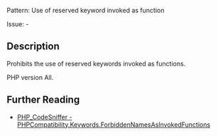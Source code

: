 Pattern: Use of reserved keyword invoked as function

Issue: -

## Description

Prohibits the use of reserved keywords invoked as functions.

PHP version All.

## Further Reading

* [PHP_CodeSniffer - PHPCompatibility.Keywords.ForbiddenNamesAsInvokedFunctions](https://github.com/PHPCompatibility/PHPCompatibility/tree/develop/PHPCompatibility/Sniffs/Keywords/ForbiddenNamesAsInvokedFunctionsSniff.php)